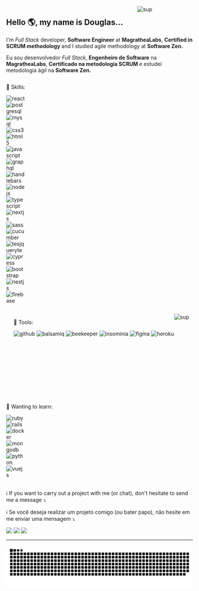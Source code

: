 <img src="https://64.media.tumblr.com/059c5c6858ba200e7ec2f637bfd44428/tumblr_nzlh474yRf1u6w1edo6_250.gifv" min-width="400px" max-width="400px" width="150px" align="right" alt="sup">

## Hello 🌎, my name is Douglas...

<p align="left">
  I'm <i>Full Stack</i> developer, <strong>Software Engineer</strong> at <strong>MagratheaLabs</strong>, <strong> Certified in SCRUM methodology </strong> and I studied agile methodology at <strong>Software Zen.</strong>
</p>


<p align="left">
  Eu sou desenvolvedor <i>Full Stack</i>, <strong>Engenheiro de Software</strong> na <strong>MagratheaLabs</strong>, <strong> Certificado na metodologia SCRUM  </strong> e estudei metodologia ágil na <strong>Software Zen.</strong>
</p>

<div style="display:grid;background:#FFFFFF17;width:100%;border-radius:10px;">

  <p>🦄 Skills: </p>

  <img src="https://cdn.jsdelivr.net/gh/devicons/devicon/icons/react/react-original-wordmark.svg" alt="react" width="50" />

  <img src="https://cdn.jsdelivr.net/gh/devicons/devicon/icons/postgresql/postgresql-plain-wordmark.svg" alt="postgresql" width="50" />

  <img src="https://cdn.jsdelivr.net/gh/devicons/devicon/icons/mysql/mysql-original-wordmark.svg" alt="mysql" width="50" />

  <img src="https://cdn.jsdelivr.net/gh/devicons/devicon/icons/css3/css3-original-wordmark.svg" alt="css3" width="50" />

  <img src="https://cdn.jsdelivr.net/gh/devicons/devicon/icons/html5/html5-original-wordmark.svg" alt="html5" width="50" />

  <img src="https://cdn.jsdelivr.net/gh/devicons/devicon/icons/javascript/javascript-original.svg" alt="javascript" width="50" />

  <img src="https://cdn.jsdelivr.net/gh/devicons/devicon/icons/graphql/graphql-plain-wordmark.svg" alt="graphql" width="50" />

  <img src="https://cdn.jsdelivr.net/gh/devicons/devicon/icons/handlebars/handlebars-original-wordmark.svg" alt="handlebars" width="50" />

  <img src="https://cdn.jsdelivr.net/gh/devicons/devicon/icons/nodejs/nodejs-original.svg" alt="nodejs" width="50" />

  <img src="https://cdn.jsdelivr.net/gh/devicons/devicon/icons/typescript/typescript-original.svg" alt="typescript" width="50" />

  <img src="https://cdn.jsdelivr.net/gh/devicons/devicon/icons/nextjs/nextjs-original.svg" alt="nextjs" width="50" />

  <img src="https://cdn.jsdelivr.net/gh/devicons/devicon/icons/sass/sass-original.svg" alt="sass" width="50" />

  <img src="https://cdn.jsdelivr.net/gh/devicons/devicon/icons/cucumber/cucumber-plain.svg" alt="cucumber" width="50" />

  <img src="https://cdn.jsdelivr.net/gh/devicons/devicon/icons/jquery/jquery-original-wordmark.svg" alt="tesjqueryte" width="50" />

  <img src="https://svgshare.com/i/ZCA.svg" alt="cypress" width="50" />

  <img src="https://cdn.jsdelivr.net/gh/devicons/devicon/icons/bootstrap/bootstrap-plain.svg" alt="bootstrap" width="50" />
    
  <img src="https://cdn.jsdelivr.net/gh/devicons/devicon/icons/nestjs/nestjs-plain-wordmark.svg" alt="nestjs" width="50" />
    
  <img src="https://cdn.jsdelivr.net/gh/devicons/devicon/icons/firebase/firebase-plain-wordmark.svg" alt="firebase" width="50" />

  <div style="padding:10px 10px 10px 20px">
    
  <br>
    
  <img height="200em" src="https://github-readme-stats.vercel.app/api/top-langs/?username=douglasconstancio&layout=compact&langs_count=7&theme=radical" align="right" alt="sup"/>
  <p>💼 Tools: </p>
    
  <img src="https://cdn.jsdelivr.net/gh/devicons/devicon/icons/github/github-original-wordmark.svg" alt="github" width="50" />

  <img src="https://img.utdstc.com/icon/17f/e66/17fe66f8fb8849248bd6dcf727c7447c03bda88285b31e19f4cafecec49afc9d:200" alt="balsamiq" width="50" />

  <img src="https://www.beekeeperstudio.io/assets/img/logos/bk-logo-yellow-icon-3761c77d1abf26d329e20e3b5cf05cabfa00fb9225054be62707b0693991d380.svg" alt="beekeeper" width="50" />

  <img src="https://user-images.githubusercontent.com/2575745/67964810-4d9a2980-fbd7-11e9-8cf7-661ded187ee6.png" alt="insominia" width="50" />

  <img src="https://cdn.jsdelivr.net/gh/devicons/devicon/icons/figma/figma-original.svg" alt="figma" width="50" />

  <img src="https://cdn.jsdelivr.net/gh/devicons/devicon/icons/heroku/heroku-original-wordmark.svg" alt="heroku" width="50" />

  </div>
  
  <br>
  
  <p>🧐 Wanting to learn: </p>
    
  <img src="https://cdn.jsdelivr.net/gh/devicons/devicon/icons/ruby/ruby-original-wordmark.svg" alt="ruby" width="50" />
    
  <img src="https://cdn.jsdelivr.net/gh/devicons/devicon/icons/rails/rails-original-wordmark.svg" alt="rails" width="50" />

  <img src="https://cdn.jsdelivr.net/gh/devicons/devicon/icons/docker/docker-original-wordmark.svg" alt="docker" width="50" />

  <img src="https://cdn.jsdelivr.net/gh/devicons/devicon/icons/mongodb/mongodb-original-wordmark.svg" alt="mongodb" width="50" />

  <img src="https://cdn.jsdelivr.net/gh/devicons/devicon/icons/python/python-original-wordmark.svg" alt="python" width="50" />

  <img src="https://cdn.jsdelivr.net/gh/devicons/devicon/icons/vuejs/vuejs-original-wordmark.svg" alt="vuejs" width="50" />

</div>

 <div>
  
 <div>
   
</br>
  
<p align="left">
  ℹ️ If you want to carry out a project with me (or chat), don't hesitate to send me a message ⤵️
</p>
<p align="left">
  ℹ️ Se você deseja realizar um projeto comigo (ou bater papo), não hesite em me enviar uma mensagem ⤵️
</p>

<p align="left">
  <a href="https://www.instagram.com/douglas_constancio/" alt="Instagram">
  <img src="https://img.shields.io/badge/-Instagram-DF0174?style=for-the-badge&logo=instagram&logoColor=white&link=https://www.instagram.com/iuricoding/"/></a>

  <a href="https://www.linkedin.com/in/douglasconstancio" alt="Linkedin">
  <img src="https://img.shields.io/badge/-Linkedin-0e76a8?style=for-the-badge&logo=Linkedin&logoColor=white&link=https://www.linkedin.com/in/iuricode" /></a>

  <a href="https://www.facebook.com/douglasconstancio/" alt="Facebook">
  <img src="https://img.shields.io/badge/-Facebook-3b5998?style=for-the-badge&logo=facebook&logoColor=white&link=https://www.facebook.com/exudojazz/"/></a>
</p>

---

![](https://github.com/Platane/snk/raw/output/github-contribution-grid-snake.svg)
  

